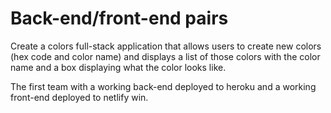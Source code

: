 # Back-end/front-end pairs

Create a colors full-stack application that allows users to create
new colors (hex code and color name) and displays a list of those
colors with the color name and a box displaying what the color looks
like.

The first team with a working back-end deployed to heroku and a working
front-end deployed to netlify win.
